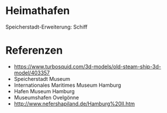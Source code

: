 # Heimathafen
Speicherstadt-Erweiterung: Schiff

# Referenzen
* https://www.turbosquid.com/3d-models/old-steam-ship-3d-model/403357
* Speicherstadt Museum
* Internationales Maritimes Museum Hamburg
* Hafen Museum Hamburg
* Museumshafen Ovelgönne
* http://www.nefershapiland.de/Hamburg%20II.htm
